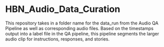 # HBN_Audio_Data_Curation
This repository takes in a folder name for the data_run from the Audio QA Pipeline as well as corresponding audio files. Based on the timestamps output into a label file in the QA pipeline, this pipeline segments the larger audio clip for instructions, responses, and stories.
